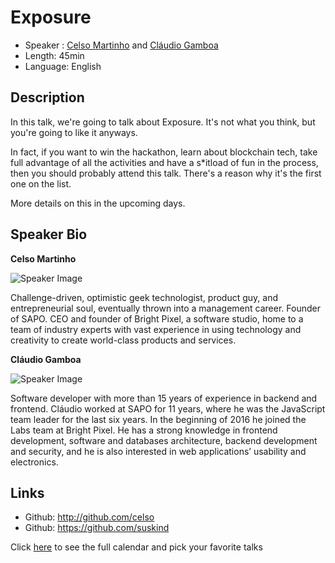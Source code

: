 Exposure
==========================

* Speaker : [Celso Martinho](https://pixels.camp/celso) and [Cláudio Gamboa](https://pixels.camp/suskind)
* Length: 45min
* Language: English

Description
-----------

In this talk, we're going to talk about Exposure. It's not what you think, but you're going to like it anyways.

In fact, if you want to win the hackathon, learn about blockchain tech, take full advantage of all the activities and have a s*itload of fun in the process,  then you should probably attend this talk. There's a reason why it's the first one on the list.

More details on this in the upcoming days.

Speaker Bio
-----------

**Celso Martinho**

![Speaker Image](https://avatars2.githubusercontent.com/u/14289?v=4&s=300)

Challenge-driven, optimistic geek technologist, product guy, and entrepreneurial soul, eventually thrown into a management career. Founder of SAPO. CEO and founder of Bright Pixel, a software studio, home to a team of industry experts with vast experience in using technology and creativity to create world-class products and services.

**Cláudio Gamboa**

![Speaker Image](https://avatars1.githubusercontent.com/u/195567?v=4&s=300)

Software developer with more than 15 years of experience in backend and frontend. Cláudio worked at SAPO for 11 years, where he was the JavaScript team leader for the last six years. In the beginning of 2016 he joined the Labs team at Bright Pixel. He has a strong knowledge in frontend development, software and databases architecture, backend development and security, and he is also interested in web applications’ usability and electronics.


Links
-----

* Github: http://github.com/celso
* Github: https://github.com/suskind

Click [here][1] to see the full calendar and pick your favorite talks

[1]: https://pixels.camp/schedule/
